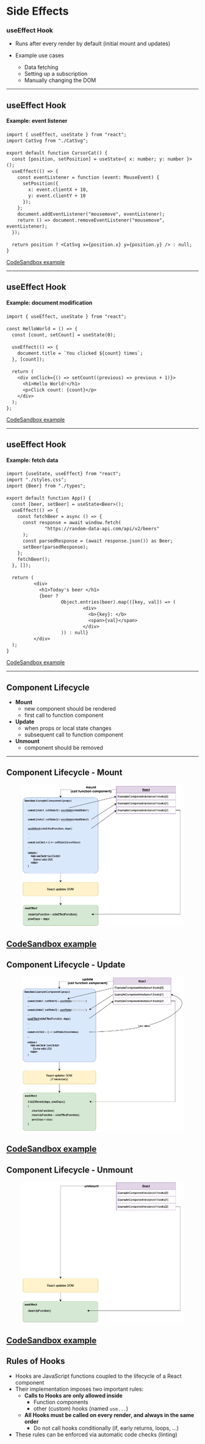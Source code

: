 # Side Effects

### useEffect Hook

- Runs after every render by default (initial mount and updates)
- Example use cases

  - Data fetching
  - Setting up a subscription
  - Manually changing the DOM

----

## useEffect Hook

#### Example: event listener

```tsx
import { useEffect, useState } from "react";
import CatSvg from "./CatSvg";

export default function CursorCat() {
  const [position, setPosition] = useState<{ x: number; y: number }>();
  useEffect(() => {
    const eventListener = function (event: MouseEvent) {
      setPosition({
        x: event.clientX + 10,
        y: event.clientY + 10
      });
    };
    document.addEventListener("mousemove", eventListener);
    return () => document.removeEventListener("mousemove", eventListener);
  });

  return position ? <CatSvg x={position.x} y={position.y} /> : null;
}
```

[CodeSandbox example](https://codesandbox.io/s/proud-morning-ot5f8p?file=/src/App.js)

----

## useEffect Hook

#### Example: document modification

```tsx
import { useEffect, useState } from "react";

const HelloWorld = () => {
  const [count, setCount] = useState(0);

  useEffect(() => {
    document.title = `You clicked ${count} times`;
  }, [count]);

  return (
    <div onClick={() => setCount((previous) => previous + 1)}>
      <h1>Hello World!</h1>
      <p>Click count: {count}</p>
    </div>
  );
};
```

[CodeSandbox example](https://codesandbox.io/s/serene-swartz-4olw34?file=/src/App.js)

----

## useEffect Hook

#### Example: fetch data

```tsx
import {useState, useEffect} from "react";
import "./styles.css";
import {Beer} from "./types";

export default function App() {
  const [beer, setBeer] = useState<Beer>();
  useEffect(() => {
    const fetchBeer = async () => {
      const response = await window.fetch(
              "https://random-data-api.com/api/v2/beers"
      );
      const parsedResponse = (await response.json()) as Beer;
      setBeer(parsedResponse);
    };
    fetchBeer();
  }, []);

  return (
          <div>
            <h1>Today's beer </h1>
            {beer ?
                    Object.entries(beer).map(([key, val]) => (
                            <div>
                              <b>{key}: </b>
                              <span>{val}</span>
                            </div>
                    )) : null}
          </div>
  );
}

```

[CodeSandbox example](https://codesandbox.io/s/frosty-microservice-sjzh00?file=/src/App.js)

----

## Component Lifecycle

- **Mount**
  - new component should be rendered
  - first call to function component
- **Update**
  - when props or local state changes
  - subsequent call to function component
- **Unmount**
  - component should be removed

----

## Component Lifecycle - Mount

<figure>
  <img src="img/ComponentLifecycle-mount.png" style="box-shadow: none" alt="component mount"/>
</figure>

[CodeSandbox example](https://codesandbox.io/s/quizzical-tree-ueyvzm?file=/src/App.tsx)
----

## Component Lifecycle - Update

<figure>
  <img src="img/ComponentLifecycle-update.png" style="box-shadow: none" alt="component update"/>
</figure>

[CodeSandbox example](https://codesandbox.io/s/quizzical-tree-ueyvzm?file=/src/App.tsx)
----

## Component Lifecycle - Unmount

<figure>
  <img src="img/ComponentLifecycle-unmount.png" style="box-shadow: none" alt="component unmount"/>
</figure>

[CodeSandbox example](https://codesandbox.io/s/quizzical-tree-ueyvzm?file=/src/App.tsx)
----

## Rules of Hooks

- Hooks are JavaScript functions coupled to the lifecycle of a React component
- Their implementation imposes two important rules:
  - **Calls to Hooks are only allowed inside**
    - Function components
    - other (custom) hooks (named `use...`)
  - **All Hooks must be called on every render, and always in the same order**
    - Do not call hooks conditionally (if, early returns, loops, ...)
- These rules can be enforced via automatic code checks (linting)
